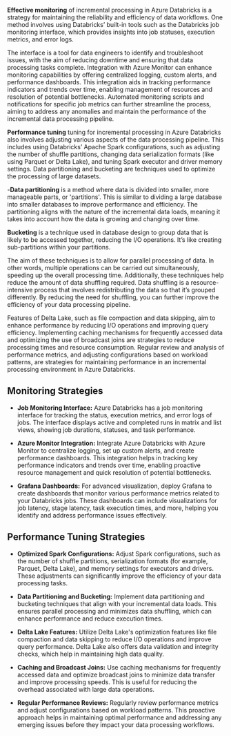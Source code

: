 
**Effective monitoring** of incremental processing in Azure Databricks is a strategy for maintaining the reliability and efficiency of data workflows. One method involves using Databricks’ built-in tools such as the Databricks job monitoring interface, which provides insights into job statuses, execution metrics, and error logs.

The interface is a tool for data engineers to identify and troubleshoot issues, with the aim of reducing downtime and ensuring that data processing tasks complete. Integration with Azure Monitor can enhance monitoring capabilities by offering centralized logging, custom alerts, and performance dashboards. This integration aids in tracking performance indicators and trends over time, enabling management of resources and resolution of potential bottlenecks. Automated monitoring scripts and notifications for specific job metrics can further streamline the process, aiming to address any anomalies and maintain the performance of the incremental data processing pipeline.

**Performance tuning** tuning for incremental processing in Azure Databricks also involves adjusting various aspects of the data processing pipeline. This includes using Databricks’ Apache Spark configurations, such as adjusting the number of shuffle partitions, changing data serialization formats (like using Parquet or Delta Lake), and tuning Spark executor and driver memory settings. Data partitioning and bucketing are techniques used to optimize the processing of large datasets.

-**Data partitioning** is a method where data is divided into smaller, more manageable parts, or 'partitions'. This is similar to dividing a large database into smaller databases to improve performance and efficiency. The partitioning aligns with the nature of the incremental data loads, meaning it takes into account how the data is growing and changing over time.

**Bucketing** is a technique used in database design to group data that is likely to be accessed together, reducing the I/O operations. It’s like creating sub-partitions within your partitions. 

The aim of these techniques is to allow for parallel processing of data. In other words, multiple operations can be carried out simultaneously, speeding up the overall processing time. Additionally, these techniques help reduce the amount of data shuffling required. Data shuffling is a resource-intensive process that involves redistributing the data so that it’s grouped differently. By reducing the need for shuffling, you can further improve the efficiency of your data processing pipeline.

Features of Delta Lake, such as file compaction and data skipping, aim to enhance performance by reducing I/O operations and improving query efficiency. Implementing caching mechanisms for frequently accessed data and optimizing the use of broadcast joins are strategies to reduce processing times and resource consumption. Regular review and analysis of performance metrics, and adjusting configurations based on workload patterns, are strategies for maintaining performance in an incremental processing environment in Azure Databricks.

## Monitoring Strategies

- **Job Monitoring Interface:** Azure Databricks has a job monitoring interface for tracking the status, execution metrics, and error logs of jobs. The interface displays active and completed runs in matrix and list views, showing job durations, statuses, and task performance.

- **Azure Monitor Integration:** Integrate Azure Databricks with Azure Monitor to centralize logging, set up custom alerts, and create performance dashboards. This integration helps in tracking key performance indicators and trends over time, enabling proactive resource management and quick resolution of potential bottlenecks.

- **Grafana Dashboards:** For advanced visualization, deploy Grafana to create dashboards that monitor various performance metrics related to your Databricks jobs. These dashboards can include visualizations for job latency, stage latency, task execution times, and more, helping you identify and address performance issues effectively​​.

## Performance Tuning Strategies

- **Optimized Spark Configurations:** Adjust Spark configurations, such as the number of shuffle partitions, serialization formats (for example, Parquet, Delta Lake), and memory settings for executors and drivers. These adjustments can significantly improve the efficiency of your data processing tasks​.

- **Data Partitioning and Bucketing:** Implement data partitioning and bucketing techniques that align with your incremental data loads. This ensures parallel processing and minimizes data shuffling, which can enhance performance and reduce execution times​.

- **Delta Lake Features:** Utilize Delta Lake's optimization features like file compaction and data skipping to reduce I/O operations and improve query performance. Delta Lake also offers data validation and integrity checks, which help in maintaining high data quality​.

- **Caching and Broadcast Joins:** Use caching mechanisms for frequently accessed data and optimize broadcast joins to minimize data transfer and improve processing speeds. This is useful for reducing the overhead associated with large data operations​.

- **Regular Performance Reviews:** Regularly review performance metrics and adjust configurations based on workload patterns. This proactive approach helps in maintaining optimal performance and addressing any emerging issues before they impact your data processing workflows​.